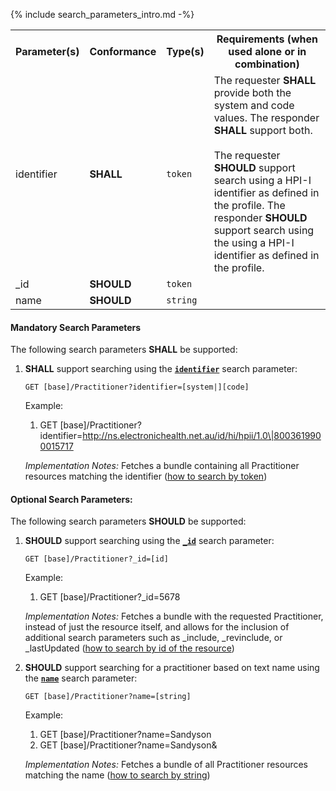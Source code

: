 {% include search_parameters_intro.md -%}
<table class="list">
<tbody>
  <tr>
    <th>Parameter(s)</th>
    <th>Conformance</th>
    <th>Type(s)</th>
    <th>Requirements (when used alone or in combination)</th>
  </tr>
   <tr>
        <td>identifier</td>
        <td><b>SHALL</b></td>
        <td><code>token</code></td>
        <td>The requester <b>SHALL</b> provide both the system and code values. The responder <b>SHALL</b> support both. <br/><br/> The requester <b>SHOULD</b> support search using a HPI-I identifier as defined in the profile. The responder <b>SHOULD</b> support search using the using a HPI-I identifier as defined in the profile.</td>
  </tr>
  <tr>
        <td>_id</td>
        <td><b>SHOULD</b></td>
        <td><code>token</code></td>
        <td></td>
  </tr>
  <tr>
        <td>name</td>
        <td><b>SHOULD</b></td>
        <td><code>string</code></td>
        <td></td>
  </tr>
 </tbody>
</table>

#### Mandatory Search Parameters

The following search parameters **SHALL** be supported:

1. **SHALL** support searching using the **[`identifier`](https://hl7.org/fhir/R4/practitioner.html#search)** search parameter:

    `GET [base]/Practitioner?identifier=[system|][code]`

    Example:
    
      1. GET [base]/Practitioner?identifier=http://ns.electronichealth.net.au/id/hi/hpii/1.0\|8003619900015717

    *Implementation Notes:* Fetches a bundle containing all Practitioner resources matching the identifier ([how to search by token](http://hl7.org/fhir/R4/search.html#token))

#### Optional Search Parameters:

The following search parameters **SHOULD** be supported:

1. **SHOULD** support searching using the **[`_id`](https://hl7.org/fhir/R4/practitioner.html#search)** search parameter:

    `GET [base]/Practitioner?_id=[id]`

    Example:
    
      1. GET [base]/Practitioner?_id=5678

    *Implementation Notes:* Fetches a bundle with the requested Practitioner, instead of just the resource itself, and allows for the inclusion of additional search parameters such as _include, _revinclude, or _lastUpdated ([how to search by id of the resource](https://hl7.org/fhir/r4/search.html#id))

1. **SHOULD** support searching for a practitioner based on text name using the **[`name`](https://hl7.org/fhir/R4/practitioner.html#search)** search parameter:

    `GET [base]/Practitioner?name=[string]`

    Example:
    
      1. GET [base]/Practitioner?name=Sandyson
      1. GET [base]/Practitioner?name=Sandyson&amp;

    *Implementation Notes:* Fetches a bundle of all Practitioner resources matching the name ([how to search by string](http://hl7.org/fhir/R4/search.html#string))